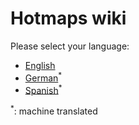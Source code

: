 # Hotmaps wiki
Please select your language:


*    [English](../en/Home)
*    [German](../de/Home)<sup>\*</sup>
*    [Spanish](../es/Home)<sup>\*</sup>

<sup>\*</sup>: machine translated
